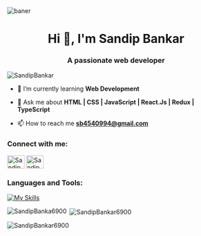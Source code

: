 <img align="center" alt="baner" src="https://user-images.githubusercontent.com/112823546/217016507-da977155-0e3a-48ff-905c-e3eecfdf2b00.png">

<h1 align="center">Hi 👋, I'm Sandip Bankar</h1>
<h3 align="center">A passionate web developer</h3>



<p align="left"> <img src="https://komarev.com/ghpvc/?username=SandipBankar6900&label=Profile%20views&color=0e75b6&style=flat" alt="SandipBankar" /> </p>

- 🌱 I’m currently learning **Web Development**

- 💬 Ask me about **HTML | CSS | JavaScript | React.Js | Redux | TypeScript**

- 📫 How to reach me **sb4540994@gmail.com**

<h3 align="left">Connect with me:</h3>
<p align="left">
     <a href="https://github.com/SandipBankar6900" target="blank"><img align="center" src="https://img.icons8.com/?size=512&id=LoyAjcvVKv1K&format=png" alt="Sandip Bankar" height="30" width="40" /></a>
<a href="https://www.linkedin.com/in/sandip-bankar-328107254/" target="blank"><img align="center" src="https://raw.githubusercontent.com/rahuldkjain/github-profile-readme-generator/master/src/images/icons/Social/linked-in-alt.svg" alt="Sandip Bankar" height="30" width="40" /></a>
</p>

<h3 align="left">Languages and Tools:</h3>

  <div align="left">

   [![My Skills](https://skillicons.dev/icons?i=html,css,js,redux,github,netlify,vscode,mysql,postman,ts,redis,aws,react,replit,regex,sequelize,git)](#)

  </div>

<p><img align="left" src="https://github-readme-stats.vercel.app/api/top-langs?username=SandipBankar6900&show_icons=true&locale=en&layout=compact" alt="SandipBanka6900" /></p>

<p>&nbsp;<img align="center" src="https://github-readme-stats.vercel.app/api?username=SandipBankar6900&show_icons=true&locale=en" alt="SandipBankar6900" /></p>

<p><img align="center" src="https://github-readme-streak-stats.herokuapp.com/?user=SandipBankar6900&" alt="SandipBankar6900" /></p>

